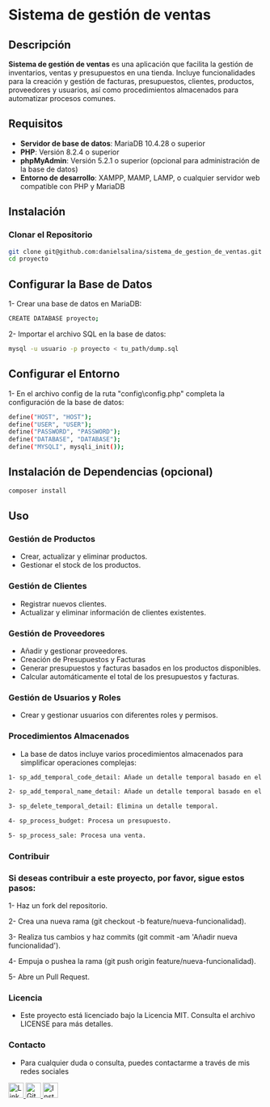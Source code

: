 # Sistema de gestión de ventas

## Descripción

**Sistema de gestión de ventas** es una aplicación que facilita la gestión de inventarios, ventas y presupuestos en una tienda. Incluye funcionalidades para la creación y gestión de facturas, presupuestos, clientes, productos, proveedores y usuarios, así como procedimientos almacenados para automatizar procesos comunes.

## Requisitos

- **Servidor de base de datos**: MariaDB 10.4.28 o superior
- **PHP**: Versión 8.2.4 o superior
- **phpMyAdmin**: Versión 5.2.1 o superior (opcional para administración de la base de datos)
- **Entorno de desarrollo**: XAMPP, MAMP, LAMP, o cualquier servidor web compatible con PHP y MariaDB

## Instalación

### Clonar el Repositorio

```bash
git clone git@github.com:danielsalina/sistema_de_gestion_de_ventas.git
cd proyecto
```

## Configurar la Base de Datos

1- Crear una base de datos en MariaDB:

```bash
CREATE DATABASE proyecto;
```

2- Importar el archivo SQL en la base de datos:

```bash
mysql -u usuario -p proyecto < tu_path/dump.sql
```

## Configurar el Entorno

1- En el archivo config de la ruta "config\config.php" completa la configuración de la base de datos:

```bash
define("HOST", "HOST");
define("USER", "USER");
define("PASSWORD", "PASSWORD");
define("DATABASE", "DATABASE");
define("MYSQLI", mysqli_init());
```

## Instalación de Dependencias (opcional)

```bash
composer install
```

## Uso

### Gestión de Productos

- Crear, actualizar y eliminar productos.
- Gestionar el stock de los productos.

### Gestión de Clientes

- Registrar nuevos clientes.
- Actualizar y eliminar información de clientes existentes.

### Gestión de Proveedores

- Añadir y gestionar proveedores.
- Creación de Presupuestos y Facturas
- Generar presupuestos y facturas basados en los productos disponibles.
- Calcular automáticamente el total de los presupuestos y facturas.

### Gestión de Usuarios y Roles

- Crear y gestionar usuarios con diferentes roles y permisos.

### Procedimientos Almacenados

- La base de datos incluye varios procedimientos almacenados para simplificar operaciones complejas:

```bash
1- sp_add_temporal_code_detail: Añade un detalle temporal basado en el código del producto.

2- sp_add_temporal_name_detail: Añade un detalle temporal basado en el nombre del producto.

3- sp_delete_temporal_detail: Elimina un detalle temporal.

4- sp_process_budget: Procesa un presupuesto.

5- sp_process_sale: Procesa una venta.
```

### Contribuir

### Si deseas contribuir a este proyecto, por favor, sigue estos pasos:

1- Haz un fork del repositorio.

2- Crea una nueva rama (git checkout -b feature/nueva-funcionalidad).

3- Realiza tus cambios y haz commits (git commit -am 'Añadir nueva funcionalidad').

4- Empuja o pushea la rama (git push origin feature/nueva-funcionalidad).

5- Abre un Pull Request.

### Licencia

- Este proyecto está licenciado bajo la Licencia MIT. Consulta el archivo LICENSE para más detalles.

### Contacto

- Para cualquier duda o consulta, puedes contactarme a través de mis redes sociales

<a href="https://www.linkedin.com/in/danielsalina/" target="_blank" rel="noopener noreferrer">
    <img src="https://img.icons8.com/fluent/48/000000/linkedin.png" alt="LinkedIn" style="width: 30px; height: 30px;"/>
</a>
<a href="https://github.com/danielsalina" target="_blank" rel="noopener noreferrer">
    <img src="https://img.icons8.com/fluent/48/000000/github.png" alt="GitHub" style="width: 30px; height: 30px;"/>
</a>
<a href="https://www.instagram.com/soydani_code/" target="_blank" rel="noopener noreferrer">
    <img src="https://img.icons8.com/fluent/48/000000/instagram-new.png" alt="Instagram" style="width: 30px; height: 30px;"/>
</a>
